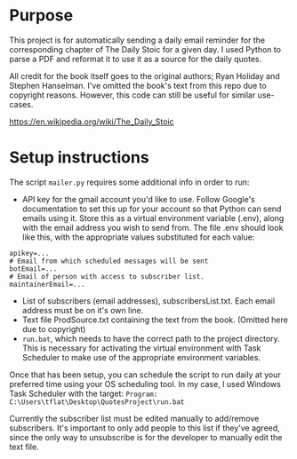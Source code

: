 # Purpose

This project is for automatically sending a daily email reminder for the corresponding chapter of The Daily Stoic for a given day. I used Python to parse a PDF and reformat it to use it as a source for the daily quotes.

All credit for the book itself goes to the original authors; Ryan Holiday and Stephen Hanselman. I've omitted the book's text from this repo due to copyright reasons. However, this code can still be useful for similar use-cases.

https://en.wikipedia.org/wiki/The_Daily_Stoic

# Setup instructions

The script `mailer.py` requires some additional info in order to run:
* API key for the gmail account you'd like to use. Follow Google's documentation to set this up for your account so that Python can send emails using it. Store this as a virtual environment variable (.env), along with the email address you wish to send from. The file .env should look like this, with the appropriate values substituted for each value:
```
apikey=...
# Email from which scheduled messages will be sent
botEmail=...
# Email of person with access to subscriber list.
maintainerEmail=...
```
* List of subscribers (email addresses), subscribersList.txt. Each email address must be on it's own line.
* Text file ProdSource.txt containing the text from the book. (Omitted here due to copyright)
* `run.bat`, which needs to have the correct path to the project directory. This is necessary for activating the virtual environment with Task Scheduler to make use of the appropriate environment variables.

Once that has been setup, you can schedule the script to run daily at your preferred time using your OS scheduling tool.
In my case, I used Windows Task Scheduler with the target: `Program: C:\Users\tflat\Desktop\QuotesProject\run.bat`

Currently the subscriber list must be edited manually to add/remove subscribers. It's important to only add people to this list if they've agreed, since the only way to unsubscribe is for the developer to manually edit the text file.